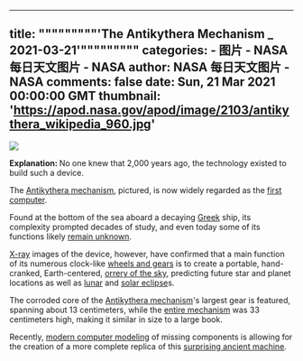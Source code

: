 
---
title: """""""""'The Antikythera Mechanism  _ 2021-03-21'"""""""""
categories: 
    - 图片
    - NASA 每日天文图片 - NASA
author: NASA 每日天文图片 - NASA
comments: false
date: Sun, 21 Mar 2021 00:00:00 GMT
thumbnail: 'https://apod.nasa.gov/apod/image/2103/antikythera_wikipedia_960.jpg'
---

<div>   
<img src="https://apod.nasa.gov/apod/image/2103/antikythera_wikipedia_960.jpg" referrerpolicy="no-referrer"><br> 

<b> Explanation: </b> 
No one knew that 2,000 years ago, the technology existed to build such a device. 

The <a href="https://en.wikipedia.org/wiki/Antikythera_mechanism">Antikythera mechanism</a>, pictured, is now widely regarded as the 
<a href="https://en.wikipedia.org/wiki/Computer#Pre-20th_century">first</a> <a href="https://www.smithsonianmag.com/history/decoding-antikythera-mechanism-first-computer-180953979/">computer</a>.

Found at the bottom of the sea aboard a decaying 
<a href="https://en.wikipedia.org/wiki/Greece">Greek</a> ship, 
its complexity prompted decades of study, 
and even today some of its functions likely 
<a href="http://img.gawkerassets.com/img/183lbg3rnl5w2jpg/original.jpg">remain unknown</a>. 

<a href="https://science.nasa.gov/ems/11_xrays">X-ray</a> images of the device, 
however, have confirmed that a main function of its numerous clock-like 
<a href="https://youtu.be/RLPVCJjTNgk">wheels and gears</a> 
is to create a portable, hand-cranked, Earth-centered, 
<a href="https://youtu.be/tmNuG15cqNw?t=410">orrery of the sky</a>, 
predicting future star and planet locations as well as 
<a href="https://apod.nasa.gov/apod/ap190120.html">lunar</a> and 
<a href="https://apod.nasa.gov/apod/ap170912.html">solar eclipse</a>s. 

The corroded core of the 
<a href="http://www.antikythera-mechanism.gr/">Antikythera mechanism</a>'s 
largest gear is featured, spanning about 13 centimeters, while the 
<a href="https://youtu.be/UpLcnAIpVRA">entire mechanism</a> 
was 33 centimeters high, making it similar in size to a large book.

Recently, <a href="https://www.nature.com/articles/s41598-021-84310-w">modern computer modeling</a> of missing components 
is allowing for the creation of a more complete replica of this 
<a href="https://www.bbc.com/news/science-environment-56377567">surprising ancient machine</a>. 


  
</div>
            